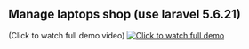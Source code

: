 ## Manage laptops shop (use laravel 5.6.21)

(Click to watch full demo video)
[![Click to watch full demo](https://scontent.fsgn5-6.fna.fbcdn.net/v/t1.0-9/36862677_850949901764399_7055360249066160128_o.jpg?_nc_cat=0&oh=57e43cc14fdf104522a7deab3450026b&oe=5BD44B33)](https://youtu.be/MX4kcW4JHgw)

